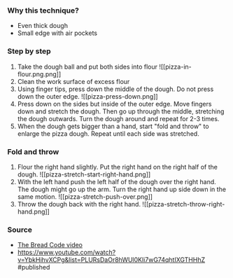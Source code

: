 ### Why this technique?
- Even thick dough
- Small edge with air pockets

### Step by step
1. Take the dough ball and put both sides into flour
	![[pizza-in-flour.png.png]]
2. Clean the work surface of excess flour
3. Using finger tips, press down the middle of the dough. Do not press down the outer edge.
	![[pizza-press-down.png]]
2. Press down on the sides but inside of the outer edge. Move fingers down and stretch the dough. Then go up through the middle, stretching the dough outwards. Turn the dough around and repeat for 2-3 times.
3. When the dough gets bigger than a hand, start "fold and throw" to enlarge the pizza dough. Repeat until each side was stretched.  

### Fold and throw 
1. Flour the right hand slightly. Put the right hand on the right half of the dough.
	![[pizza-stretch-start-right-hand.png]]
2. With the left hand push the left half of the dough over the right hand. The dough might go up the arm. Turn the right hand up side down in the same motion.
	![[pizza-stretch-push-over.png]]
3. Throw the dough back with the right hand. 
	![[pizza-stretch-throw-right-hand.png]]

### Source
- [The Bread Code video](https://youtu.be/EI4RoemHe5M?t=915)
- https://www.youtube.com/watch?v=YbkHihvXCPg&list=PLURsDaOr8hWUl0Kli7wG74qhtIXGTHHhZ
#published